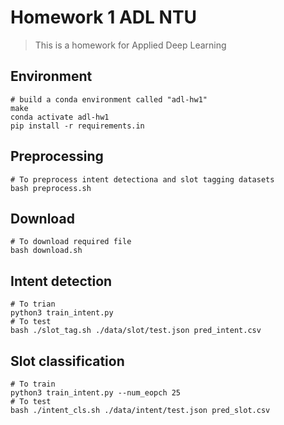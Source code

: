 # Homework 1 ADL NTU
> This is a homework for Applied Deep Learning

## Environment
```shell
# build a conda environment called "adl-hw1"
make
conda activate adl-hw1
pip install -r requirements.in
```

## Preprocessing
```shell
# To preprocess intent detectiona and slot tagging datasets
bash preprocess.sh
```
## Download
```shell
# To download required file
bash download.sh
```

## Intent detection
```shell
# To trian
python3 train_intent.py
# To test
bash ./slot_tag.sh ./data/slot/test.json pred_intent.csv
```
## Slot classification
```shell
# To train
python3 train_intent.py --num_eopch 25
# To test
bash ./intent_cls.sh ./data/intent/test.json pred_slot.csv
```
